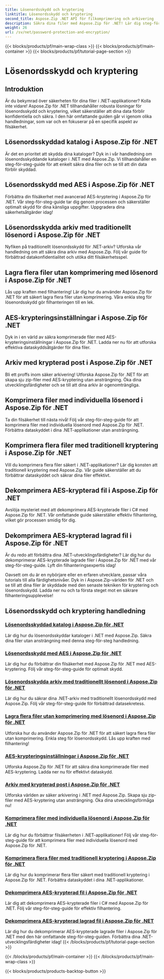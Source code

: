 ```yaml
---
title: Lösenordsskydd och kryptering
linktitle: Lösenordsskydd och kryptering
second_title: Aspose.Zip .NET API för filkomprimering och arkivering
description: Säkra dina filer med Aspose.Zip för .NET! Lär dig steg-för-steg handledning om lösenordsskydd och kryptering, från AES till traditionella metoder.
weight: 26
url: /sv/net/password-protection-and-encryption/
---
```


{{< blocks/products/pf/main-wrap-class >}}
{{< blocks/products/pf/main-container >}}
{{< blocks/products/pf/tutorial-page-section >}}

# Lösenordsskydd och kryptering


## Introduktion

Är du bekymrad över säkerheten för dina filer i .NET-applikationer? Kolla inte vidare! Aspose.Zip för .NET tillhandahåller robusta lösningar för lösenordsskydd och kryptering, vilket säkerställer att dina data förblir konfidentiella och säkra. I den här omfattande guiden går vi igenom olika handledningar, som var och en fokuserar på en specifik aspekt av filsäkerhet.

## Lösenordsskyddad katalog i Aspose.Zip för .NET

Är det en prioritet att skydda dina kataloger? Dyk in i vår handledning om lösenordsskyddande kataloger i .NET med Aspose.Zip. Vi tillhandahåller en steg-för-steg-guide för att enkelt säkra dina filer och se till att din data förblir skyddad.

## Lösenordsskydd med AES i Aspose.Zip för .NET

Förbättra din filsäkerhet med avancerad AES-kryptering i Aspose.Zip för .NET. Vår steg-för-steg-guide tar dig genom processen och säkerställer optimalt skydd för dina känsliga uppgifter. Uppgradera dina säkerhetsåtgärder idag!

## Lösenordsskydda arkiv med traditionellt lösenord i Aspose.Zip för .NET

Nyfiken på traditionellt lösenordsskydd för .NET-arkiv? Utforska vår handledning om att säkra dina arkiv med Aspose.Zip. Följ vår guide för förbättrad datakonfidentialitet och utöka ditt filsäkerhetsspel.

## Lagra flera filer utan komprimering med lösenord i Aspose.Zip för .NET

Lås upp kraften med filhantering! Lär dig hur du använder Aspose.Zip för .NET för att säkert lagra flera filer utan komprimering. Våra enkla steg för lösenordsskydd gör filhanteringen till en lek.

## AES-krypteringsinställningar i Aspose.Zip för .NET

Dyk in i en värld av säkra komprimerade filer med AES-krypteringsinställningar i Aspose.Zip för .NET. Ladda ner nu för att utforska effektiva dataskyddsåtgärder för dina filer.

## Arkiv med krypterad post i Aspose.Zip för .NET

Bli ett proffs inom säker arkivering! Utforska Aspose.Zip för .NET för att skapa sju zip-filer med AES-kryptering utan ansträngning. Öka dina utvecklingsfärdigheter och se till att dina arkiv är ogenomträngliga.

## Komprimera filer med individuella lösenord i Aspose.Zip för .NET

Ta din filsäkerhet till nästa nivå! Följ vår steg-för-steg-guide för att komprimera filer med individuella lösenord med Aspose.Zip för .NET. Förbättra dataskyddet i dina .NET-applikationer utan ansträngning.

## Komprimera flera filer med traditionell kryptering i Aspose.Zip för .NET

Vill du komprimera flera filer säkert i .NET-applikationer? Lär dig konsten att traditionell kryptering med Aspose.Zip. Vår guide säkerställer att du förbättrar dataskyddet och säkrar dina filer effektivt.

## Dekomprimera AES-krypterad fil i Aspose.Zip för .NET

Avslöja mysteriet med att dekomprimera AES-krypterade filer i C# med Aspose.Zip för .NET. Vår omfattande guide säkerställer effektiv filhantering, vilket gör processen smidig för dig.

## Dekomprimera AES-krypterad lagrad fil i Aspose.Zip för .NET

Är du redo att förbättra dina .NET-utvecklingsfärdigheter? Lär dig hur du dekomprimerar AES-krypterade lagrade filer i Aspose.Zip för .NET med vår steg-för-steg-guide. Lyft din filhanteringsexpertis idag!

Oavsett om du är en nybörjare eller en erfaren utvecklare, passar våra tutorials till alla färdighetsnivåer. Dyk in i Aspose.Zip-världen för .NET och se till att dina filer är skyddade med den senaste tekniken för kryptering och lösenordsskydd. Ladda ner nu och ta första steget mot en säkrare filhanteringsupplevelse!
## Lösenordsskydd och kryptering handledning
### [Lösenordsskyddad katalog i Aspose.Zip för .NET](./password-protect-directory/)
Lär dig hur du lösenordsskyddar kataloger i .NET med Aspose.Zip. Säkra dina filer utan ansträngning med denna steg-för-steg handledning.
### [Lösenordsskydd med AES i Aspose.Zip för .NET](./password-protect-with-aes/)
Lär dig hur du förbättrar din filsäkerhet med Aspose.Zip för .NET med AES-kryptering. Följ vår steg-för-steg-guide för optimalt skydd.
### [Lösenordsskydda arkiv med traditionellt lösenord i Aspose.Zip för .NET](./password-protect-archive-traditional-password/)
Lär dig hur du säkrar dina .NET-arkiv med traditionellt lösenordsskydd med Aspose.Zip. Följ vår steg-för-steg-guide för förbättrad datasekretess.
### [Lagra flera filer utan komprimering med lösenord i Aspose.Zip för .NET](./store-multiple-files-no-compression-password/)
Utforska hur du använder Aspose.Zip för .NET för att säkert lagra flera filer utan komprimering. Enkla steg för lösenordsskydd. Lås upp kraften med filhantering!
### [AES-krypteringsinställningar i Aspose.Zip för .NET](./aes-encryption-settings/)
Utforska Aspose.Zip för .NET för att säkra dina komprimerade filer med AES-kryptering. Ladda ner nu för effektivt dataskydd.
### [Arkiv med krypterad post i Aspose.Zip för .NET](./archive-with-encrypted-entry/)
Utforska världen av säker arkivering i .NET med Aspose.Zip. Skapa sju zip-filer med AES-kryptering utan ansträngning. Öka dina utvecklingsförmåga nu!
### [Komprimera filer med individuella lösenord i Aspose.Zip för .NET](./compress-files-individual-passwords/)
Lär dig hur du förbättrar filsäkerheten i .NET-applikationer! Följ vår steg-för-steg-guide för att komprimera filer med individuella lösenord med Aspose.Zip för .NET.
### [Komprimera flera filer med traditionell kryptering i Aspose.Zip för .NET](./compress-multiple-files-traditional-encryption/)
Lär dig hur du komprimerar flera filer säkert med traditionell kryptering i Aspose.Zip för .NET. Förbättra dataskyddet i dina .NET-applikationer.
### [Dekomprimera AES-krypterad fil i Aspose.Zip för .NET](./decompress-aes-encrypted-file/)
Lär dig att dekomprimera AES-krypterade filer i C# med Aspose.Zip för .NET. Följ vår steg-för-steg-guide för effektiv filhantering.
### [Dekomprimera AES-krypterad lagrad fil i Aspose.Zip för .NET](./decompress-aes-encrypted-stored-file/)
Lär dig hur du dekomprimerar AES-krypterade lagrade filer i Aspose.Zip för .NET med den här omfattande steg-för-steg-guiden. Förbättra dina .NET-utvecklingsfärdigheter idag!
{{< /blocks/products/pf/tutorial-page-section >}}

{{< /blocks/products/pf/main-container >}}
{{< /blocks/products/pf/main-wrap-class >}}

{{< blocks/products/products-backtop-button >}}
